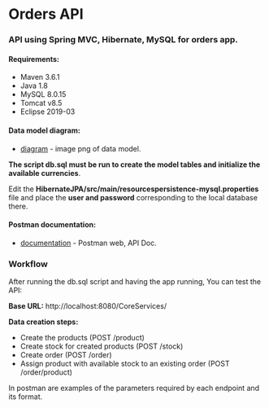 # Orders API
### API using Spring MVC, Hibernate, MySQL for orders app.

#### Requirements:
- Maven 3.6.1
- Java 1.8
- MySQL 8.0.15
- Tomcat v8.5
- Eclipse 2019-03


#### Data model diagram: 

* [diagram] - image png of data model.

**The script db.sql must be run to create the model tables and initialize the available currencies**.

Edit the **HibernateJPA/src/main/resourcespersistence-mysql.properties** file and place the **user and password** corresponding to the local database there.

#### Postman documentation:
* [documentation] - Postman web, API Doc.

### Workflow 

After running the db.sql script and having the app running, You can test the API:

**Base URL:** http://localhost:8080/CoreServices/

**Data creation steps:**

- Create the products (POST /product)
- Create stock for created products (POST /stock)
- Create order (POST /order)
- Assign product with available stock to an existing order (POST /order/product)

In postman are examples of the parameters required by each endpoint and its format.


 [diagram]: <https://drive.google.com/file/d/1AU8FaPivvhCGuhYxES9esblXC5RQH74a/view?usp=sharing>
 [documentation]: <https://documenter.getpostman.com/view/349031/S1LpZrcP>
